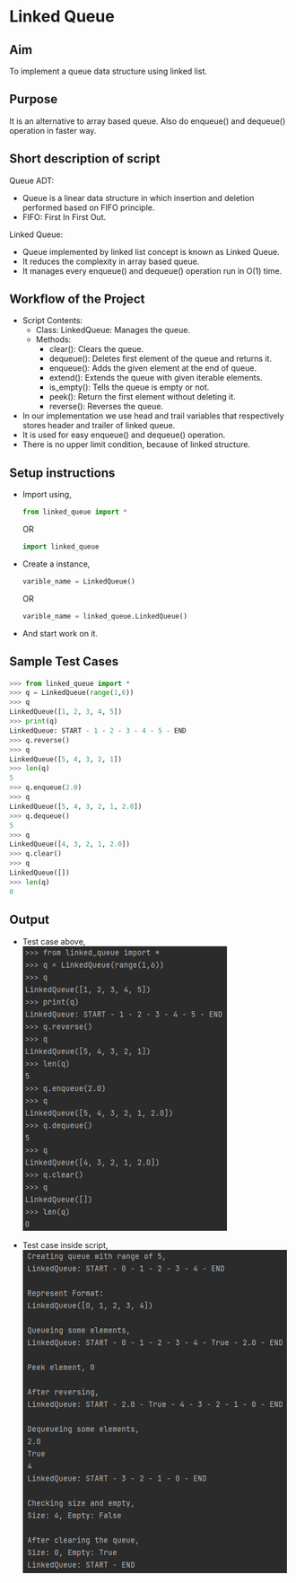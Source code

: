# Linked Queue

## Aim

To implement a queue data structure using linked list.

## Purpose

It is an alternative to array based queue. Also do enqueue() and dequeue() operation in faster way.

## Short description of script

Queue ADT:
- Queue is a linear data structure in which insertion and deletion
performed based on FIFO principle.
- FIFO: First In First Out.

Linked Queue:
- Queue implemented by linked list concept is known as Linked Queue.
- It reduces the complexity in array based queue.
- It manages every enqueue() and dequeue() operation run in O(1) time.


## Workflow of the Project

- Script Contents:
    - Class: LinkedQueue: Manages the queue.
    - Methods:
        - clear(): Clears the queue.
        - dequeue(): Deletes first element of the queue and returns it. 
        - enqueue(): Adds the given element at the end of queue.
        - extend(): Extends the queue with given iterable elements.
        - is_empty(): Tells the queue is empty or not.
        - peek(): Return the first element without deleting it.
        - reverse(): Reverses the queue.
- In our implementation we use head and trail variables that respectively stores header and trailer of linked queue.
- It is used for easy enqueue() and dequeue() operation.
- There is no upper limit condition, because of linked structure.

## Setup instructions

- Import using,
    ```python
    from linked_queue import * 
    ```
    OR
    ```python
    import linked_queue
    ```
- Create a instance,
    ```python
    varible_name = LinkedQueue()
    ```
    OR
    ```python
    varible_name = linked_queue.LinkedQueue()
    ```
- And start work on it.

## Sample Test Cases

```python
>>> from linked_queue import *
>>> q = LinkedQueue(range(1,6))
>>> q
LinkedQueue([1, 2, 3, 4, 5])
>>> print(q)
LinkedQueue: START - 1 - 2 - 3 - 4 - 5 - END
>>> q.reverse()
>>> q
LinkedQueue([5, 4, 3, 2, 1])
>>> len(q)
5
>>> q.enqueue(2.0)
>>> q
LinkedQueue([5, 4, 3, 2, 1, 2.0])
>>> q.dequeue()
5
>>> q
LinkedQueue([4, 3, 2, 1, 2.0])
>>> q.clear()
>>> q
LinkedQueue([])
>>> len(q)
0
```

## Output

- Test case above,  
    ![Screenshot_1](Images/Screenshot_1.png)

- Test case inside script,  
    ![Screenshot_2](Images/Screenshot_2.png)
    
    
